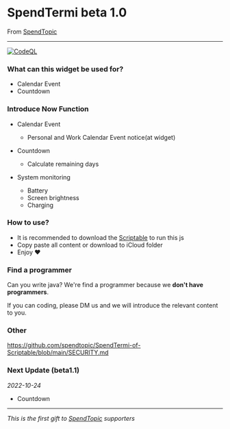# SpendTermi beta 1.0


From [SpendTopic](https://t.me/Topicst)

----
[![CodeQL](https://github.com/spendtopic/SpendTermi-of-Scriptable/actions/workflows/codeql.yml/badge.svg?branch=main)](https://github.com/spendtopic/SpendTermi-of-Scriptable/actions/workflows/codeql.yml)
### What can this widget be used for?
- Calendar Event 
- Countdown

### Introduce Now Function
- Calendar Event
  - Personal and Work Calendar Event notice(at widget) 

- Countdown 
  - Calculate remaining days

- System monitoring
  - Battery 
  - Screen brightness
  - Charging
  

### How to use?
- It is recommended to download the [Scriptable](https://scriptable.app/) to run this js
- Copy paste all content or download to iCloud folder
- Enjoy ❤


### Find a programmer
Can you write java? We're find a programmer because we __don't have programmers__.

If you can coding, please DM us and we will introduce the relevant content to you.

### Other
https://github.com/spendtopic/SpendTermi-of-Scriptable/blob/main/SECURITY.md

### Next Update (beta1.1)
*2022-10-24*
- Countdown 

---
*This is the first gift to [SpendTopic](https://t.me/Topicst) supporters*
